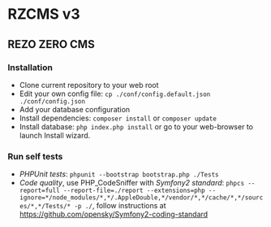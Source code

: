 # RZCMS v3
## REZO ZERO CMS

### Installation

* Clone current repository to your web root
* Edit your own config file: `cp ./conf/config.default.json ./conf/config.json`
* Add your database configuration
* Install dependencies: `composer install` or `composer update`
* Install database: `php index.php install` or go to your web-browser to launch Install wizard.

### Run self tests

* *PHPUnit tests*: `phpunit --bootstrap bootstrap.php ./Tests`
* *Code quality*, use PHP_CodeSniffer with *Symfony2 standard*: `phpcs --report=full --report-file=./report --extensions=php --ignore=*/node_modules/*,*/.AppleDouble,*/vendor/*,*/cache/*,*/sources/*,*/Tests/* -p ./`, follow instructions at https://github.com/opensky/Symfony2-coding-standard
